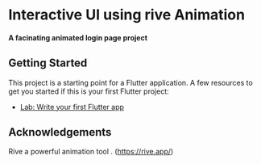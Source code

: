 # Interactive UI using rive Animation

<h4> A facinating animated login page project</h4>


## Getting Started

This project is a starting point for a Flutter application.
A few resources to get you started if this is your first Flutter project:

- [Lab: Write your first Flutter app](https://docs.flutter.dev/get-started/codelab)

## Acknowledgements

Rive a powerful animation tool .
(https://rive.app/)
